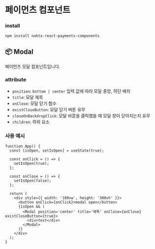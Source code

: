 # 페이먼츠 컴포넌트

### install

```
npm install nakta-react-payments-components
```

## 📦 Modal

페이먼츠 모달 컴포넌트입니다.

### attribute

- `position`: `bottom | center` 입력 값에 따라 모달 중앙, 하단 배치
- `title`: 모달 제목
- `onClose`: 모달 닫기 함수
- `existCloseButton`: 모달 닫기 버튼 유무
- `closeOnBackdropClick`: 모달 바깥을 클릭했을 때 모달 창이 닫아지는지 유무
- `children`: 하위 요소

### 사용 예시

```tsx
function App() {
  const [isOpen, setIsOpen] = useState(true);

  const onClick = () => {
    setIsOpen(true);
  };

  const onClose = () => {
    setIsOpen(false);
  };

  return (
    <div style={{ width: '100vw', height: '300vh' }}>
      <button onClick={onClick}>modal open</button>
      {isOpen && (
        <Modal position='center' title='제목' onClose={onClose} existCloseButton={true}>
          <div>test</div>
        </Modal>
      )}
    </div>
  );
}
```
